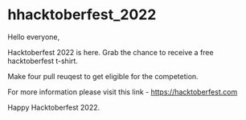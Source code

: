 # hhacktoberfest_2022

Hello everyone,

Hacktoberfest 2022 is here. Grab the chance to receive a free hacktoberfest t-shirt.

Make four pull reuqest to get eligible for the competetion.

For more information please visit this link - https://hacktoberfest.com

Happy Hacktoberfest 2022.
